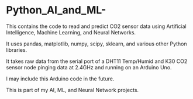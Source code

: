 # Python_AI_and_ML-
This contains the code to read and predict CO2 sensor data using Artificial Intelligence, Machine Learning, and Neural Networks.

It uses pandas, matplotlib, numpy, scipy, sklearn, and various other Python libraries.

It takes raw data from the serial port of a DHT11 Temp/Humid and K30 CO2 sensor node pinging data at 2.4GHz and running on an Arduino Uno.

I may include this Arduino code in the future.

This is part of my AI, ML, and Neural Network projects.
